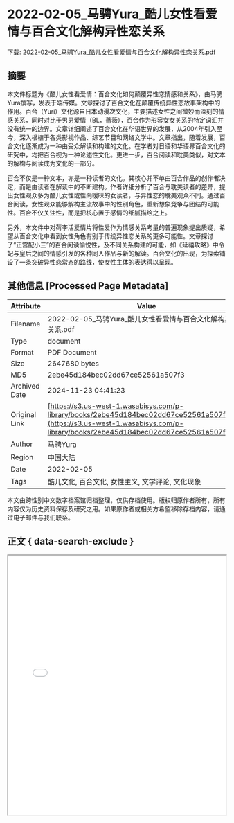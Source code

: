 # 2022-02-05_马骋Yura_酷儿女性看爱情与百合文化解构异性恋关系

<!-- tcd_download_link -->
下载: <a href="2022-02-05_马骋Yura_酷儿女性看爱情与百合文化解构异性恋关系.pdf" download>2022-02-05_马骋Yura_酷儿女性看爱情与百合文化解构异性恋关系.pdf</a>
<!-- tcd_download_link_end -->

## 摘要

<!-- tcd_abstract -->
本文件标题为《酷儿女性看爱情：百合文化如何颠覆异性恋情感和关系》，由马骋Yura撰写，发表于端传媒。文章探讨了百合文化在颠覆传统异性恋故事架构中的作用。百合（Yuri）文化源自日本动漫次文化，主要描述女性之间微妙而深刻的情感关系，同时对比于男男爱情（BL，薔薇），百合作为形容女女关系的特定词汇并没有统一的边界。文章详细阐述了百合文化在华语世界的发展，从2004年引入至今，深入根植于各类影视作品、综艺节目和网络文学中。文章指出，随着发展，百合文化逐渐成为一种由受众解读和构建的文化。在学者对日语和华语界百合文化的研究中，均把百合视为一种论述性文化。更进一步，百合阅读和耽美类似，对文本的解构与阅读成为文化的一部分。

百合不仅是一种文本，亦是一种读者的文化。其核心并不单由百合作品的创作者决定，而是由读者在解读中的不断建构。作者详细分析了百合与耽美读者的差异，提出女性观众多为酷儿女性或性向暧昧的女读者，与异性恋的耽美观众不同。通过百合阅读，女性观众能够解构主流故事中的性别角色，重新想象竞争与团结的可能性。百合不仅关注性，而是把核心置于感情的细腻描绘之上。

另外，本文件中对荷李活爱情片将性爱作为情感关系考量的普遍现象提出质疑，希望从百合文化中看到女性角色有别于传统异性恋关系的更多可能性。文章探讨了“正宫配小三”的百合阅读愉悦性，及不同关系构建的可能，如《延禧攻略》中令妃与皇后之间的情感引发的各种同人作品与新的解读。百合文化的出现，为探索铺设了一条突破异性恋常态的路线，使女性主体的表达得以呈现。

<!-- tcd_abstract_end -->

## 其他信息 [Processed Page Metadata]

| Attribute       | Value                                  |
|-----------------|----------------------------------------|
| Filename        | 2022-02-05_马骋Yura_酷儿女性看爱情与百合文化解构异性恋关系.pdf                             |
| Type            | document                                 |
| Format          | PDF Document                               |
| Size            | 2647680 bytes                           |
| MD5             | 2ebe45d184bec02dd67ce52561a507f3                                  |
| Archived Date   | 2024-11-23 04:41:23                             |
| Original Link   | [https://s3.us-west-1.wasabisys.com/p-library/books/2ebe45d184bec02dd67ce52561a507f3.pdf](https://s3.us-west-1.wasabisys.com/p-library/books/2ebe45d184bec02dd67ce52561a507f3.pdf)                         |
| Author          | 马骋Yura                               |
| Region          | 中国大陆                               |
| Date            | 2022-02-05                                 |
| Tags            | 酷儿文化, 百合文化, 女性主义, 文学评论, 文化现象                                 |

本文由跨性别中文数字档案馆归档整理，仅供存档使用。版权归原作者所有，所有内容仅为历史资料保存及研究之用。如果原作者或相关方希望移除存档内容，请通过电子邮件与我们联系。

## 正文 { data-search-exclude }

<!-- tcd_main_text -->
<iframe src="../2022-02-05_马骋Yura_酷儿女性看爱情与百合文化解构异性恋关系.pdf" width="100%" height="600px">
    <p>无法显示PDF，请下载查看。</p>
</iframe>
<!-- tcd_main_text_end -->

